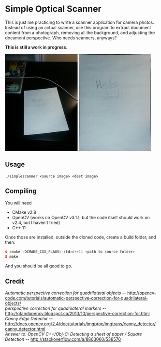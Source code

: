 # Simple Optical Scanner

This is just me practicing to write a scanner application for camera photos. Instead of using an actual scanner, use this program to extract document content from a photograph, removing all the background, and adjusting the document perspective. Who needs scanners, anyways?

**This is still a work in progress**.

![original](helloworld.jpg)
![original](output.jpg)

## Usage

```
./simplescanner <source image> <dest image>
```

## Compiling

You will need

- CMake v2.8
- OpenCV (works on OpenCV v3.1.1, but the code itself should work on v2.4, but I haven't tried)
- C++ 11

Once those are installed, outside the cloned code, create a build folder, and then:

```c++
$ cmake -DCMAKE_CXX_FLAGS=-std=c++11 <path to source folder>
$ make
```

And you should be all good to go.

## Credit

*Automatic perspective correction for quadrilateral objects* -- http://opencv-code.com/tutorials/automatic-perspective-correction-for-quadrilateral-objects/    
*perspective correction for quadrilateral markers* -- http://qtandopencv.blogspot.ca/2013/10/perspective-correction-for.html    
*Canny Edge Detector* -- http://docs.opencv.org/2.4/doc/tutorials/imgproc/imgtrans/canny_detector/canny_detector.html    
*Answer to: OpenCV C++/Obj-C: Detecting a sheet of paper / Square Detection* -- http://stackoverflow.com/a/8863060/538570    
